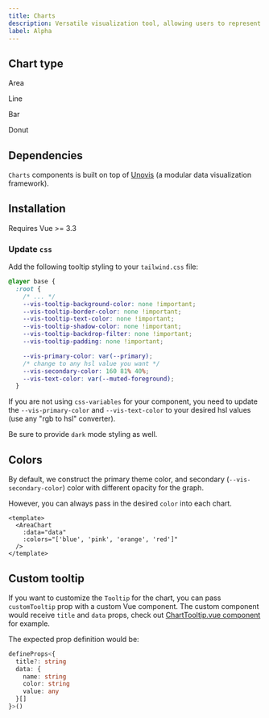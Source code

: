 ```yaml
---
title: Charts
description: Versatile visualization tool, allowing users to represent data using various types of charts for effective analysis.
label: Alpha
---
```


<script setup>
import { ChartAreaIcon, ChartColumnIcon, ChartLineIcon, ChartPieIcon } from 'lucide-vue-next'
</script>

## Chart type

<div class="grid gap-4 mt-8 sm:grid-cols-2 sm:gap-6 not-docs">
  <LinkedCard href="/components/charts/area">
    <ChartAreaIcon class="text-foreground/80 w-11 h-11" />
    <p class="mt-2 font-medium">Area</p>
  </LinkedCard>

  <LinkedCard href="/components/charts/line">
    <ChartLineIcon class="text-foreground/80 w-11 h-11" />
    <p class="mt-2 font-medium">Line</p>
  </LinkedCard>

  <LinkedCard href="/components/charts/bar">
    <ChartColumnIcon class="text-foreground/80 w-11 h-11" />
    <p class="mt-2 font-medium">Bar</p>
  </LinkedCard>

  <LinkedCard href="/components/charts/donut">
    <ChartPieIcon class="text-foreground/80 w-11 h-11" />
    <p class="mt-2 font-medium">Donut</p>
  </LinkedCard>
</div>

## Dependencies

`Charts` components is built on top of [Unovis](https://unovis.dev/) (a modular data visualization framework).

## Installation

<Callout>
  Requires Vue >= 3.3
</Callout>

<Steps>

### Update `css`

Add the following tooltip styling to your `tailwind.css` file:

```css
@layer base {
  :root {
    /* ... */
    --vis-tooltip-background-color: none !important;
    --vis-tooltip-border-color: none !important;
    --vis-tooltip-text-color: none !important;
    --vis-tooltip-shadow-color: none !important;
    --vis-tooltip-backdrop-filter: none !important;
    --vis-tooltip-padding: none !important;

    --vis-primary-color: var(--primary);
    /* change to any hsl value you want */
    --vis-secondary-color: 160 81% 40%;
    --vis-text-color: var(--muted-foreground);
  }
```

If you are not using `css-variables` for your component, you need to update the `--vis-primary-color` and `--vis-text-color` to your desired hsl values (use any "rgb to hsl" converter).

Be sure to provide `dark` mode styling as well.

</Steps>

## Colors

By default, we construct the primary theme color, and secondary (`--vis-secondary-color`) color with different opacity for the graph.

However, you can always pass in the desired `color` into each chart.

```vue
<template>
  <AreaChart
    :data="data"
    :colors="['blue', 'pink', 'orange', 'red']"
  />
</template>
```

## Custom tooltip

If you want to customize the `Tooltip` for the chart, you can pass `customTooltip` prop with a custom Vue component.
The custom component would receive `title` and `data` props, check out [ChartTooltip.vue component](https://github.com/sigma-hub/sigma-ui/tree/main/packages/lib/src/registry/tailwind/ui/chart/ChartTooltip.vue) for example.

The expected prop definition would be:

```ts
defineProps<{
  title?: string
  data: {
    name: string
    color: string
    value: any
  }[]
}>()
```
